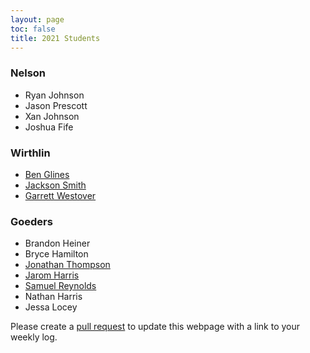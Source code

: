 ```yaml
---
layout: page
toc: false
title: 2021 Students
---
```


### Nelson
* Ryan Johnson
* Jason Prescott
* Xan Johnson
* Joshua Fife

### Wirthlin
* [Ben Glines](https://benglines.github.io/immerse-website/pages/log/)
* [Jackson Smith](https://rjsmith1999.github.io/IMMERSE/pages/log/)
* [Garrett Westover](https://supeon.github.io/garrettx/pages/log)

### Goeders
* Brandon Heiner
* Bryce Hamilton
* [Jonathan Thompson](https://jonath48.github.io/pages/log/)
* [Jarom Harris](https://jaromharris.github.io/immerse/)
* [Samuel Reynolds](https://thedhcreator.github.io/pages/log/)
* Nathan Harris
* Jessa Locey

Please create a [pull request](https://github.com/byu-cpe/ComputingBootCamp/pulls) to update this webpage with a link to your weekly log.
